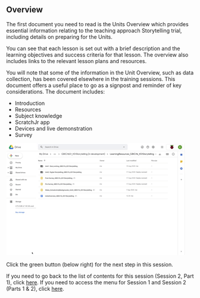 ## Overview

The first document you need to read is the Units Overview which provides essential information relating to the teaching approach Storytelling trial, including details on preparing for the Units.

You can see that each lesson is set out with a brief description and the learning objectives and success criteria for that lesson. The overview also includes links to the relevant lesson plans and resources. 

You will note that some of the information in the Unit Overview, such as data collection, has been covered elsewhere in the training sessions. This document offers a useful place to go as a signpost and reminder of key considerations. The document includes:
+ Introduction
+ Resources
+ Subject knowledge
+ ScratchJr app
+ Devices and live demonstration
+ Survey

![Modelling Unit Overview](images/ks1storytelling-UnitOverview.gif)

Click the green button (below right) for the next step in this session.

If you need to go back to the list of contents for this session (Session 2, Part 1), click [here](https://projects.raspberrypi.org/en/projects/KS1StorytellingTraining_Session2_Part1_GBICi1b). 
If you need to access the menu for Session 1 and Session 2 (Parts 1 & 2), click [here](https://projects.raspberrypi.org/en/pathways/ks1-storytellingtraining-gbici1b).
